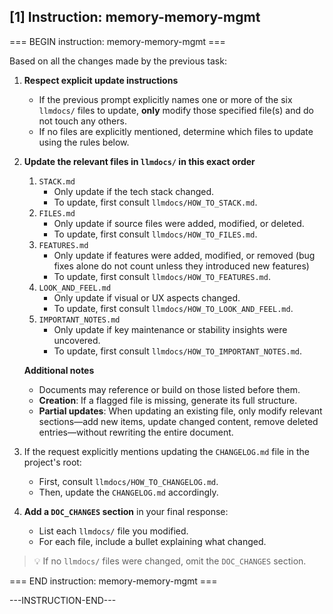 ## [1] Instruction: memory-memory-mgmt

=== BEGIN instruction: memory-memory-mgmt ===

Based on all the changes made by the previous task:

1. **Respect explicit update instructions**  
   - If the previous prompt explicitly names one or more of the six `llmdocs/` files to update, **only** modify those specified file(s) and do not touch any others.  
   - If no files are explicitly mentioned, determine which files to update using the rules below.

2. **Update the relevant files in `llmdocs/` in this exact order**  
   1. `STACK.md`  
      - Only update if the tech stack changed.  
      - To update, first consult `llmdocs/HOW_TO_STACK.md`.  
   2. `FILES.md`  
      - Only update if source files were added, modified, or deleted.  
      - To update, first consult `llmdocs/HOW_TO_FILES.md`.  
   3. `FEATURES.md`  
      - Only update if features were added, modified, or removed (bug fixes alone do not count unless they introduced new features)  
      - To update, first consult `llmdocs/HOW_TO_FEATURES.md`.  
   4. `LOOK_AND_FEEL.md`  
      - Only update if visual or UX aspects changed.  
      - To update, first consult `llmdocs/HOW_TO_LOOK_AND_FEEL.md`.  
   5. `IMPORTANT_NOTES.md`  
      - Only update if key maintenance or stability insights were uncovered.  
      - To update, first consult `llmdocs/HOW_TO_IMPORTANT_NOTES.md`.  

   **Additional notes**  
   - Documents may reference or build on those listed before them.  
   - **Creation**: If a flagged file is missing, generate its full structure.  
   - **Partial updates**: When updating an existing file, only modify relevant sections—add new items, update changed content, remove deleted entries—without rewriting the entire document.

3. If the request explicitly mentions updating the `CHANGELOG.md` file in the project's root:
   - First, consult `llmdocs/HOW_TO_CHANGELOG.md`.
   - Then, update the `CHANGELOG.md` accordingly.

4. **Add a `DOC_CHANGES` section** in your final response:  
   - List each `llmdocs/` file you modified.  
   - For each file, include a bullet explaining what changed.

> 💡 If no `llmdocs/` files were changed, omit the `DOC_CHANGES` section.

=== END instruction: memory-memory-mgmt ===

---INSTRUCTION-END---